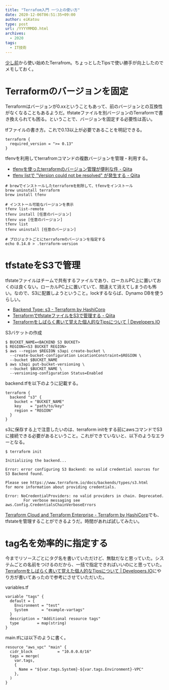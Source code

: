 ```yaml
---
title: "Terrafom入門 一つ上の使い方"
date: 2020-12-06T06:51:35+09:00
author: eiKatou
type: post
url: /YYYYMMDD.html
archives:
  - 2020
tags:
  - IT技術
---
```


[少し前](/20201128.html)から使い始めたTerrafrom。ちょっとしたTipsで使い勝手が向上したのでメモしておく。

<!--more-->

# Terraformのバージョンを固定
Terraformはバージョンが0.xxということもあって、前のバージョンとの互換性がなくなることもあるようだ。tfstateファイルを別バージョンのTerraformで書き換えられても困る。ということで、バージョンを固定する必要性は高い。

tfファイルの書き方。これで0.13以上が必要であることを明記できる。
```hcl
terraform {
  required_version = ">= 0.13"
}
```

tfenvを利用してterrafromコマンドの複数バージョンを管理・利用する。
- [tfenvを使ったterraformのバージョン管理が便利な件 - Qiita](https://qiita.com/makaaso-tech/items/af493acdf398816e99d8)
- [tfenv listで "Version could not be resolved" が発生する - Qiita](https://qiita.com/takkii1010/items/6910da995b6c21ac6b3a)

```shell
# brewでインストールしたterraformを削除して、tfenvをインストール
brew uninstall terraform
brew install tfenv

# インストール可能なバージョンを表示
tfenv list-remote
tfenv install [任意のバージョン]
tfenv use [任意のバージョン]
tfenv list
tfenv uninstall [任意のバージョン]

# プロジェクトごとにterraformのバージョンを指定する
echo 0.14.0 > .terraform-version
```

# tfstateをS3で管理
tfstateファイルはチームで共有するファイルであり、ローカルPC上に置いておくのは良くない。ローカルPC上に置いていて、間違えて消えてしまうのも怖い。なので、S3に配置しようということ。lockするならば、Dynamo DBを使うらしい。
- [Backend Type: s3 - Terraform by HashiCorp](https://www.terraform.io/docs/backends/types/s3.html)
- [TerraformでtfstateファイルをS3で管理する - Qiita](https://qiita.com/tsukakei/items/2751e245e38c814225f1)
- [Terraformをしばらく書いて覚えた個人的なTipsについて | Developers.IO](https://dev.classmethod.jp/articles/my-terraform-tips/)

S3バケットの作成
```shell
$ BUCKET_NAME=<BACKEND S3 BUCKET>
$ REGION=<S3 BUCKET REGION>
$ aws --region $REGION s3api create-bucket \
  --create-bucket-configuration LocationConstraint=$REGION \
  --bucket $BUCKET_NAME
$ aws s3api put-bucket-versioning \
  --bucket $BUCKET_NAME \
  --versioning-configuration Status=Enabled
```

backend.tfを以下のように記載する。
```hcl
terraform {
  backend "s3" {
    bucket = "BUCKET_NAME"
    key    = "path/to/key"
    region = "REGION"
  }
}
```

s3に保存する上で注意したいのは、terraform initをする前にawsコマンドでS3に接続できる必要があるということ。これができていないと、以下のようなエラーとなる。
```shell
$ terraform init

Initializing the backend...

Error: error configuring S3 Backend: no valid credential sources for S3 Backend found.

Please see https://www.terraform.io/docs/backends/types/s3.html
for more information about providing credentials.

Error: NoCredentialProviders: no valid providers in chain. Deprecated.
        For verbose messaging see aws.Config.CredentialsChainVerboseErrors

```

[Terraform Cloud and Terraform Enterprise - Terraform by HashiCorp](https://www.terraform.io/docs/cloud/index.html)でも、tfstateを管理することができるようだ。時間があれば試してみたい。


# tag名を効率的に指定する
今までリソースごとにタグ名を書いていただけど、無駄だなと思っていた。システムごとの名前をつけるのだから、一括で指定できればいいのにと思っていた。[Terraformをしばらく書いて覚えた個人的なTipsについて | Developers.IO](https://dev.classmethod.jp/articles/my-terraform-tips/)にやり方が書いてあったので参考にさせていただいた。

variables.tf
```hcl
variable "tags" {
  default = {
    Environment = "test"
    System      = "example-vartags"
  }
  description = "Additional resource tags"
  type        = map(string)
}
```

main.tfには以下のように書く。
```hcl
resource "aws_vpc" "main" {
  cidr_block           = "10.0.0.0/16"
  tags = merge(
    var.tags,
    {
      Name = "${var.tags.System}-${var.tags.Environment}-VPC"
    },
  )
}
```